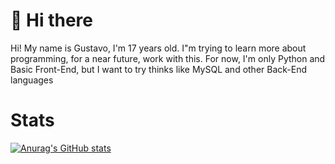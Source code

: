 # 👋 Hi there

Hi! My name is Gustavo, I'm 17 years old. I"m trying to learn more about programming, for a near future, work with this. For now, I'm only Python and Basic Front-End, but I want to try thinks like MySQL and other Back-End languages

# Stats

[![Anurag's GitHub stats](https://github-readme-stats.vercel.app/api?username=Tavar3s)](https://github.com/anuraghazra/github-readme-stats)

<!---
Tavar3s/Tavar3s is a ✨ special ✨ repository because its `README.md` (this file) appears on your GitHub profile.
You can click the Preview link to take a look at your changes.
--->
